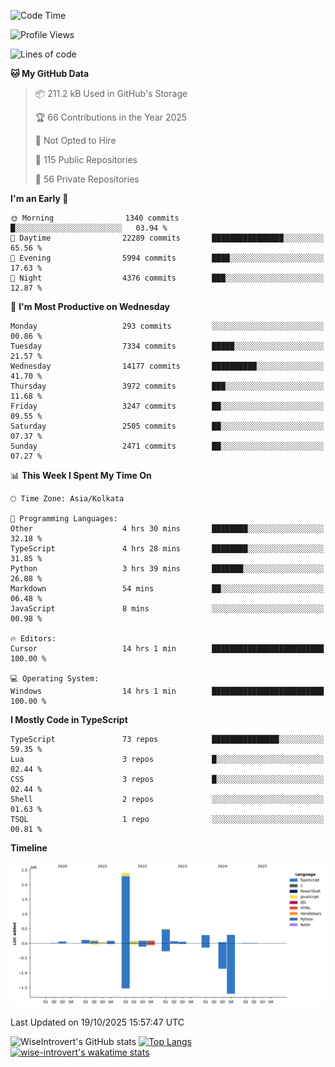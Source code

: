 <!--START_SECTION:waka-->
![Code Time](http://img.shields.io/badge/Code%20Time-4%2C392%20hrs%2029%20mins-blue)

![Profile Views](http://img.shields.io/badge/Profile%20Views-0-blue)

![Lines of code](https://img.shields.io/badge/From%20Hello%20World%20I%27ve%20Written-4.2%20million%20lines%20of%20code-blue)

**🐱 My GitHub Data** 

> 📦 211.2 kB Used in GitHub's Storage 
 > 
> 🏆 66 Contributions in the Year 2025
 > 
> 🚫 Not Opted to Hire
 > 
> 📜 115 Public Repositories 
 > 
> 🔑 56 Private Repositories 
 > 
**I'm an Early 🐤** 

```text
🌞 Morning                1340 commits        █░░░░░░░░░░░░░░░░░░░░░░░░   03.94 % 
🌆 Daytime                22289 commits       ████████████████░░░░░░░░░   65.56 % 
🌃 Evening                5994 commits        ████░░░░░░░░░░░░░░░░░░░░░   17.63 % 
🌙 Night                  4376 commits        ███░░░░░░░░░░░░░░░░░░░░░░   12.87 % 
```
📅 **I'm Most Productive on Wednesday** 

```text
Monday                   293 commits         ░░░░░░░░░░░░░░░░░░░░░░░░░   00.86 % 
Tuesday                  7334 commits        █████░░░░░░░░░░░░░░░░░░░░   21.57 % 
Wednesday                14177 commits       ██████████░░░░░░░░░░░░░░░   41.70 % 
Thursday                 3972 commits        ███░░░░░░░░░░░░░░░░░░░░░░   11.68 % 
Friday                   3247 commits        ██░░░░░░░░░░░░░░░░░░░░░░░   09.55 % 
Saturday                 2505 commits        ██░░░░░░░░░░░░░░░░░░░░░░░   07.37 % 
Sunday                   2471 commits        ██░░░░░░░░░░░░░░░░░░░░░░░   07.27 % 
```


📊 **This Week I Spent My Time On** 

```text
🕑︎ Time Zone: Asia/Kolkata

💬 Programming Languages: 
Other                    4 hrs 30 mins       ████████░░░░░░░░░░░░░░░░░   32.18 % 
TypeScript               4 hrs 28 mins       ████████░░░░░░░░░░░░░░░░░   31.85 % 
Python                   3 hrs 39 mins       ███████░░░░░░░░░░░░░░░░░░   26.08 % 
Markdown                 54 mins             ██░░░░░░░░░░░░░░░░░░░░░░░   06.48 % 
JavaScript               8 mins              ░░░░░░░░░░░░░░░░░░░░░░░░░   00.98 % 

🔥 Editors: 
Cursor                   14 hrs 1 min        █████████████████████████   100.00 % 

💻 Operating System: 
Windows                  14 hrs 1 min        █████████████████████████   100.00 % 
```

**I Mostly Code in TypeScript** 

```text
TypeScript               73 repos            ███████████████░░░░░░░░░░   59.35 % 
Lua                      3 repos             █░░░░░░░░░░░░░░░░░░░░░░░░   02.44 % 
CSS                      3 repos             █░░░░░░░░░░░░░░░░░░░░░░░░   02.44 % 
Shell                    2 repos             ░░░░░░░░░░░░░░░░░░░░░░░░░   01.63 % 
TSQL                     1 repo              ░░░░░░░░░░░░░░░░░░░░░░░░░   00.81 % 
```



**Timeline**

![Lines of Code chart](https://raw.githubusercontent.com/wise-introvert/wise-introvert/master/assets/bar_graph.png)


 Last Updated on 19/10/2025 15:57:47 UTC
<!--END_SECTION:waka-->

![WiseIntrovert's GitHub stats](https://github-readme-stats.vercel.app/api?username=wise-introvert&count_private=true&show_icons=true)
[![Top Langs](https://github-readme-stats.vercel.app/api/top-langs/?username=wise-introvert&langs_count=10)](https://github.com/anuraghazra/github-readme-stats)
[![wise-introvert's wakatime stats](https://github-readme-stats.vercel.app/api/wakatime?username=wiseintrovert)](https://github.com/anuraghazra/github-readme-stats)
